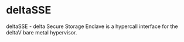 # deltaSSE
deltaSSE - delta Secure Storage Enclave is a hypercall interface for the deltaV bare metal hypervisor.
